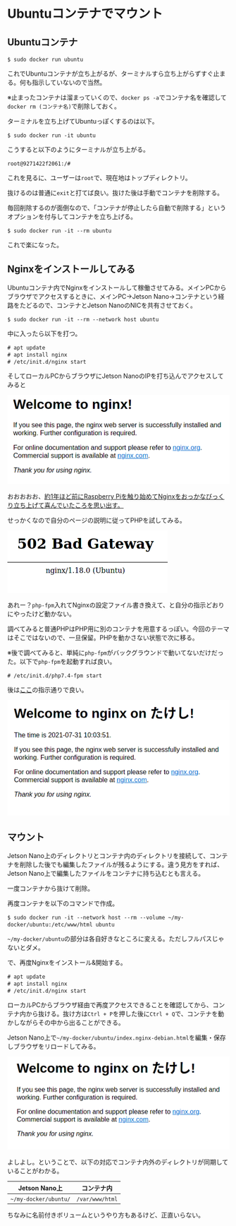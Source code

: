 # Ubuntuコンテナでマウント

## Ubuntuコンテナ

~~~shell
$ sudo docker run ubuntu
~~~

これでUbuntuコンテナが立ち上がるが、ターミナルすら立ち上がらずすぐ止まる。何も指示していないので当然。

※止まったコンテナは溜まっていくので、`docker ps -a`でコンテナ名を確認して`docker rm (コンテナ名)`で削除しておく。

ターミナルを立ち上げてUbuntuっぽくするのは以下。

~~~shell
$ sudo docker run -it ubuntu
~~~

こうすると以下のようにターミナルが立ち上がる。

~~~shell
root@9271422f2061:/#
~~~

これを見るに、ユーザーは`root`で、現在地はトップディレクトリ。

抜けるのは普通に`exit`と打てば良い。抜けた後は手動でコンテナを削除する。

毎回削除するのが面倒なので、「コンテナが停止したら自動で削除する」というオプションを付与してコンテナを立ち上げる。

~~~shell
$ sudo docker run -it --rm ubuntu
~~~

これで楽になった。

## Nginxをインストールしてみる

Ubuntuコンテナ内でNginxをインストールして稼働させてみる。メインPCからブラウザでアクセスするときに、メインPC→Jetson Nano→コンテナという経路をたどるので、コンテナとJetson NanoのNICを共有させておく。

~~~shell
$ sudo docker run -it --rm --network host ubuntu
~~~

中に入ったら以下を打つ。

~~~shell
# apt update
# apt install nginx
# /etc/init.d/nginx start
~~~

そしてローカルPCからブラウザにJetson NanoのIPを打ち込んでアクセスしてみると

![image-20210729221439209](image/mount_in_ubuntu/image-20210729221439209.png)

おおおおお、[約1年ほど前にRaspberry Piを触り始めてNginxをおっかなびっくり立ち上げて喜んでいたころを思い出す。](../webserver/nginx.html)

せっかくなので自分のページの説明に従ってPHPを試してみる。

![image-20210729231653458](image/mount_in_ubuntu/image-20210729231653458.png)

あれー？`php-fpm`入れてNginxの設定ファイル書き換えて、と自分の指示どおりにやったけど動かない。

調べてみると普通PHPはPHP用に別のコンテナを用意するっぽい。今回のテーマはそこではないので、一旦保留。PHPを動かさない状態で次に移る。

※後で調べてみると、単純に`php-fpm`がバックグラウンドで動いてないだけだった。以下で`php-fpm`を起動すれば良い。

~~~shell
# /etc/init.d/php7.4-fpm start
~~~

後は[ここ](../webserver/nginx.html)の指示通りで良い。

![image-20210731100420416](image/mount_in_ubuntu/image-20210731100420416.png)

## マウント

Jetson Nano上のディレクトリとコンテナ内のディレクトリを接続して、コンテナを削除した後でも編集したファイルが残るようにする。違う見方をすれば、Jetson Nano上で編集したファイルをコンテナに持ち込むとも言える。

一度コンテナから抜けて削除。

再度コンテナを以下のコマンドで作成。

~~~shell
$ sudo docker run -it --network host --rm --volume ~/my-docker/ubuntu:/etc/www/html ubuntu
~~~

`~/my-docker/ubuntu`の部分は各自好きなところに変える。ただしフルパスじゃないとダメ。

で、再度Nginxをインストール&開始する。

~~~shell
# apt update
# apt install nginx
# /etc/init.d/nginx start
~~~

ローカルPCからブラウザ経由で再度アクセスできることを確認してから、コンテナ内から抜ける。抜け方は`Ctrl + P`を押した後に`Ctrl + Q`で、コンテナを動かしながらその中から出ることができる。

Jetson Nano上で`~/my-docker/ubuntu/index.nginx-debian.html`を編集・保存しブラウザをリロードしてみる。

![image-20210729233240003](image/mount_in_ubuntu/image-20210729233240003.png)

よしよし。ということで、以下の対応でコンテナ内外のディレクトリが同期していることがわかる。

| Jetson Nano上         | コンテナ内      |
| --------------------- | --------------- |
| `~/my-docker/ubuntu/` | `/var/www/html` |

ちなみに名前付きボリュームというやり方もあるけど、正直いらない。

